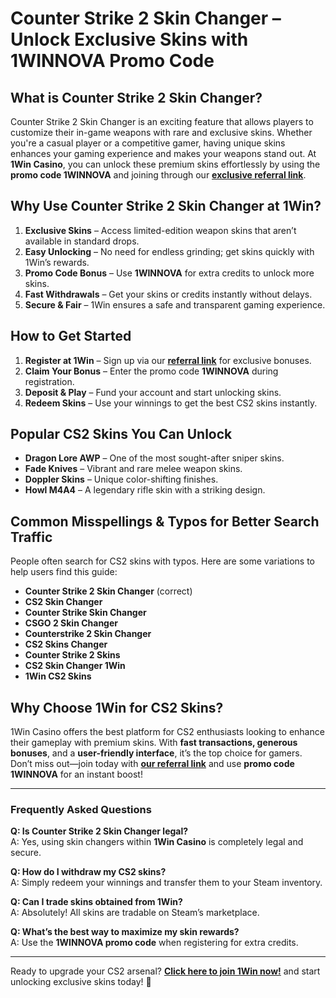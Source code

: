 # Counter Strike 2 Skin Changer – Unlock Exclusive Skins with 1WINNOVA Promo Code  

## What is Counter Strike 2 Skin Changer?  

Counter Strike 2 Skin Changer is an exciting feature that allows players to customize their in-game weapons with rare and exclusive skins. Whether you're a casual player or a competitive gamer, having unique skins enhances your gaming experience and makes your weapons stand out. At **1Win Casino**, you can unlock these premium skins effortlessly by using the **promo code 1WINNOVA** and joining through our **[exclusive referral link](https://1wlmhc.com/v3/aggressive-casino?p=lwbe)**.  

## Why Use Counter Strike 2 Skin Changer at 1Win?  

1. **Exclusive Skins** – Access limited-edition weapon skins that aren’t available in standard drops.  
2. **Easy Unlocking** – No need for endless grinding; get skins quickly with 1Win’s rewards.  
3. **Promo Code Bonus** – Use **1WINNOVA** for extra credits to unlock more skins.  
4. **Fast Withdrawals** – Get your skins or credits instantly without delays.  
5. **Secure & Fair** – 1Win ensures a safe and transparent gaming experience.  

## How to Get Started  

1. **Register at 1Win** – Sign up via our **[referral link](https://1wlmhc.com/v3/aggressive-casino?p=lwbe)** for exclusive bonuses.  
2. **Claim Your Bonus** – Enter the promo code **1WINNOVA** during registration.  
3. **Deposit & Play** – Fund your account and start unlocking skins.  
4. **Redeem Skins** – Use your winnings to get the best CS2 skins instantly.  

## Popular CS2 Skins You Can Unlock  

- **Dragon Lore AWP** – One of the most sought-after sniper skins.  
- **Fade Knives** – Vibrant and rare melee weapon skins.  
- **Doppler Skins** – Unique color-shifting finishes.  
- **Howl M4A4** – A legendary rifle skin with a striking design.  

## Common Misspellings & Typos for Better Search Traffic  

People often search for CS2 skins with typos. Here are some variations to help users find this guide:  

- **Counter Strike 2 Skin Changer** (correct)  
- **CS2 Skin Changer**  
- **Counter Strike Skin Changer**  
- **CSGO 2 Skin Changer**  
- **Counterstrike 2 Skin Changer**  
- **CS2 Skins Changer**  
- **Counter Strike 2 Skins**  
- **CS2 Skin Changer 1Win**  
- **1Win CS2 Skins**  

## Why Choose 1Win for CS2 Skins?  

1Win Casino offers the best platform for CS2 enthusiasts looking to enhance their gameplay with premium skins. With **fast transactions, generous bonuses**, and a **user-friendly interface**, it’s the top choice for gamers. Don’t miss out—join today with **[our referral link](https://1wlmhc.com/v3/aggressive-casino?p=lwbe)** and use **promo code 1WINNOVA** for an instant boost!  

---  

### Frequently Asked Questions  

**Q: Is Counter Strike 2 Skin Changer legal?**  
A: Yes, using skin changers within **1Win Casino** is completely legal and secure.  

**Q: How do I withdraw my CS2 skins?**  
A: Simply redeem your winnings and transfer them to your Steam inventory.  

**Q: Can I trade skins obtained from 1Win?**  
A: Absolutely! All skins are tradable on Steam’s marketplace.  

**Q: What’s the best way to maximize my skin rewards?**  
A: Use the **1WINNOVA promo code** when registering for extra credits.  

---  

Ready to upgrade your CS2 arsenal? **[Click here to join 1Win now!](https://1wlmhc.com/v3/aggressive-casino?p=lwbe)** and start unlocking exclusive skins today! 🚀